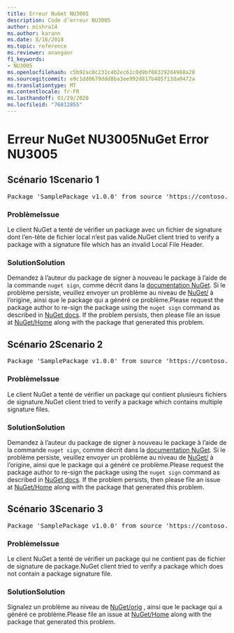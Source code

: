 ```yaml
---
title: Erreur NuGet NU3005
description: Code d’erreur NU3005
author: mishra14
ms.author: karann
ms.date: 8/16/2018
ms.topic: reference
ms.reviewer: anangaur
f1_keywords:
- NU3005
ms.openlocfilehash: c5b92ac0c231c4b2ec61c0d9bf083292d4988a28
ms.sourcegitcommit: e9c1dd0679ddd8ba3ee992d817b405f13da0472a
ms.translationtype: MT
ms.contentlocale: fr-FR
ms.lasthandoff: 01/29/2020
ms.locfileid: "76812855"
---
```

# <a name="nuget-error-nu3005"></a><span data-ttu-id="61f40-103">Erreur NuGet NU3005</span><span class="sxs-lookup"><span data-stu-id="61f40-103">NuGet Error NU3005</span></span>

## <a name="scenario-1"></a><span data-ttu-id="61f40-104">Scénario 1</span><span class="sxs-lookup"><span data-stu-id="61f40-104">Scenario 1</span></span>

<pre>Package 'SamplePackage v1.0.0' from source 'https://contoso.com/index.json': The package contains an invalid package signature file.</pre>

### <a name="issue"></a><span data-ttu-id="61f40-105">Problème</span><span class="sxs-lookup"><span data-stu-id="61f40-105">Issue</span></span>

<span data-ttu-id="61f40-106">Le client NuGet a tenté de vérifier un package avec un fichier de signature dont l’en-tête de fichier local n’est pas valide.</span><span class="sxs-lookup"><span data-stu-id="61f40-106">NuGet client tried to verify a package with a signature file which has an invalid Local File Header.</span></span>


### <a name="solution"></a><span data-ttu-id="61f40-107">Solution</span><span class="sxs-lookup"><span data-stu-id="61f40-107">Solution</span></span>

<span data-ttu-id="61f40-108">Demandez à l’auteur du package de signer à nouveau le package à l’aide de la commande `nuget sign`, comme décrit dans la [documentation NuGet](../../create-packages/sign-a-package.md). Si le problème persiste, veuillez envoyer un problème au niveau de [NuGet/](https://github.com/NuGet/Home/issues) à l’origine, ainsi que le package qui a généré ce problème.</span><span class="sxs-lookup"><span data-stu-id="61f40-108">Please request the package author to re-sign the package using the `nuget sign` command as described in [NuGet docs](../../create-packages/sign-a-package.md). If the problem persists, then please file an issue at [NuGet/Home](https://github.com/NuGet/Home/issues) along with the package that generated this problem.</span></span>



## <a name="scenario-2"></a><span data-ttu-id="61f40-109">Scénario 2</span><span class="sxs-lookup"><span data-stu-id="61f40-109">Scenario 2</span></span>

<pre>Package 'SamplePackage v1.0.0' from source 'https://contoso.com/index.json': The package contains multiple package signature files.</pre>

### <a name="issue"></a><span data-ttu-id="61f40-110">Problème</span><span class="sxs-lookup"><span data-stu-id="61f40-110">Issue</span></span>

<span data-ttu-id="61f40-111">Le client NuGet a tenté de vérifier un package qui contient plusieurs fichiers de signature.</span><span class="sxs-lookup"><span data-stu-id="61f40-111">NuGet client tried to verify a package which contains multiple signature files.</span></span>


### <a name="solution"></a><span data-ttu-id="61f40-112">Solution</span><span class="sxs-lookup"><span data-stu-id="61f40-112">Solution</span></span>

<span data-ttu-id="61f40-113">Demandez à l’auteur du package de signer à nouveau le package à l’aide de la commande `nuget sign`, comme décrit dans la [documentation NuGet](../../create-packages/sign-a-package.md). Si le problème persiste, veuillez envoyer un problème au niveau de [NuGet/](https://github.com/NuGet/Home/issues) à l’origine, ainsi que le package qui a généré ce problème.</span><span class="sxs-lookup"><span data-stu-id="61f40-113">Please request the package author to re-sign the package using the `nuget sign` command as described in [NuGet docs](../../create-packages/sign-a-package.md). If the problem persists, then please file an issue at [NuGet/Home](https://github.com/NuGet/Home/issues) along with the package that generated this problem.</span></span>



## <a name="scenario-3"></a><span data-ttu-id="61f40-114">Scénario 3</span><span class="sxs-lookup"><span data-stu-id="61f40-114">Scenario 3</span></span>

<pre>Package 'SamplePackage v1.0.0' from source 'https://contoso.com/index.json': The package does not contain a valid package signature file.</pre>

### <a name="issue"></a><span data-ttu-id="61f40-115">Problème</span><span class="sxs-lookup"><span data-stu-id="61f40-115">Issue</span></span>

<span data-ttu-id="61f40-116">Le client NuGet a tenté de vérifier un package qui ne contient pas de fichier de signature de package.</span><span class="sxs-lookup"><span data-stu-id="61f40-116">NuGet client tried to verify a package which does not contain a package signature file.</span></span>


### <a name="solution"></a><span data-ttu-id="61f40-117">Solution</span><span class="sxs-lookup"><span data-stu-id="61f40-117">Solution</span></span>

<span data-ttu-id="61f40-118">Signalez un problème au niveau de [NuGet/orig](https://github.com/NuGet/Home/issues) , ainsi que le package qui a généré ce problème.</span><span class="sxs-lookup"><span data-stu-id="61f40-118">Please file an issue at [NuGet/Home](https://github.com/NuGet/Home/issues) along with the package that generated this problem.</span></span>
